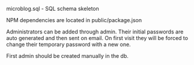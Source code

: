 microblog.sql - SQL schema skeleton

NPM dependencies are located in public/package.json

Administrators can be added through admin.
Their initial passwords are auto generated and then sent on email.
On first visit they will be forced to change their temporary password with a new one.

First admin should be created manually in the db.